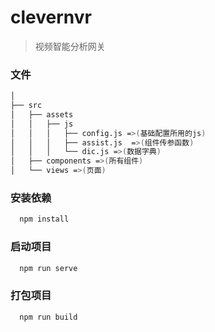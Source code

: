 # clevernvr

> 视频智能分析网关

### 文件
```sh
│
├── src
│   ├── assets
│   │   ├── js
│   │   │   ├── config.js =>(基础配置所用的js)
│   │   │   ├── assist.js  =>(组件传参函数)
│   │   │   └── dic.js =>(数据字典)
│   ├── components =>(所有组件)
│   └── views =>(页面)
```

### 安装依赖
```sh
  npm install
```

### 启动项目
```sh
  npm run serve
```

### 打包项目
```sh
  npm run build
```
